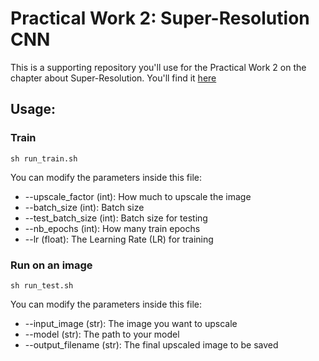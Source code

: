# Practical Work 2: Super-Resolution CNN

This is a supporting repository you'll use for the Practical Work 2 on the chapter about Super-Resolution. You'll find it [here](https://cpcdoy.github.io/articles/tp-2/)

## Usage:

### Train

`sh run_train.sh`

You can modify the parameters inside this file:
- --upscale_factor (int): How much to upscale the image
- --batch_size (int): Batch size 
- --test_batch_size (int): Batch size for testing
- --nb_epochs (int): How many train epochs
- --lr (float): The Learning Rate (LR) for training

### Run on an image

`sh run_test.sh`

You can modify the parameters inside this file:
- --input_image (str): The image you want to upscale
- --model (str): The path to your model
- --output_filename (str): The final upscaled image to be saved